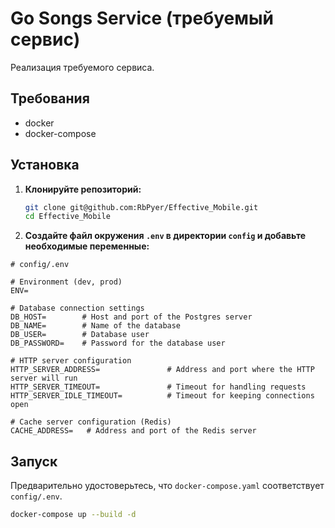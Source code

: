 # Go Songs Service (требуемый сервис)

Реализация требуемого сервиса.
 
## Требования

- docker
- docker-compose

## Установка

1. **Клонируйте репозиторий:**

    ```sh
    git clone git@github.com:RbPyer/Effective_Mobile.git
    cd Effective_Mobile
    ```

2. **Создайте файл окружения `.env` в директории `config` и добавьте необходимые переменные:**

```dotenv
# config/.env

# Environment (dev, prod)
ENV=

# Database connection settings
DB_HOST=        # Host and port of the Postgres server
DB_NAME=        # Name of the database
DB_USER=        # Database user
DB_PASSWORD=    # Password for the database user

# HTTP server configuration
HTTP_SERVER_ADDRESS=               # Address and port where the HTTP server will run
HTTP_SERVER_TIMEOUT=               # Timeout for handling requests
HTTP_SERVER_IDLE_TIMEOUT=          # Timeout for keeping connections open

# Cache server configuration (Redis)
CACHE_ADDRESS=   # Address and port of the Redis server
```

## Запуск

Предварительно удостоверьтесь, что ```docker-compose.yaml``` соответствует ```config/.env```.

```sh
docker-compose up --build -d
```